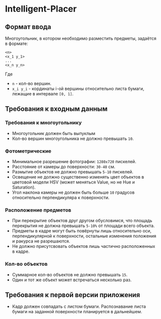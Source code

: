 # Intelligent-Placer
## Формат ввода
Многоугольник, в котором необходимо разместить предметы, задаётся в формате:
```
<n>
<x_1 y_1>
...
<x_n y_n>
```
Где
+ ```n``` - кол-во вершин.
+ ```x_i y_i``` - кординаты i-ой вершины относительно листа бумаги, лежащие в интервале ```[0, 1]```.
## Требования к входным данным
### Требования к многоугольнику
+ Многоугольник должен быть выпуклым
+ Кол-во вершин многоугольника не должно превышать ```10```.
### Фотометрические
+ Минимальное разрешение фотографии: ```1280x720``` пискелей.
+ Расстояние от камеры до поверхности: ```30-40``` см.
+ Размытие объектов не должно превышать ```5-10``` пискелей.
+ Освещение не должно существенно изменять цвет объектов в цветовой модели HSV (может меняться Value, но не Hue и Saturation).
+ Угол наклона камеры не должен быть больше ```10``` градусов относительно перпендикуляра к поверхности.
### Расположение предметов
+ При перекрытие объектов друг другом обусловимся, что площадь перекрытия не должна превышать ```5-10%``` от площади всего объекта.
+ Предметы в кадре могут быть повёрнуты лишь относительно оси, перпендикулярной к поверхности, остальные изменения положения и ракурса не разрешаются.
+ Не должно присутсвовать объектов лишь частично расположенных в кадре.
### Кол-во объектов
+ Суммарное кол-во объектов не должно превышать ```15```.
+ Один и тот же объект может встречаться несколько раз.
## Требования к первой версии приложения
+ Кадр должен совпадать с листом бумаги. Распознавание листа бумаги на заданной поверхности планируется в дальнейшем.



